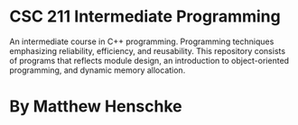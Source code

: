 # CSC 211 Intermediate Programming
An intermediate course in C++ programming. Programming techniques emphasizing reliability, efficiency, and reusability. This repository consists of programs that reflects module design, an introduction to object-oriented programming, and dynamic memory allocation.
# By Matthew Henschke
